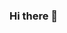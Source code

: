 ### Hi there 👋

<!--
**EarlPiodena/EarlPiodena** is a ✨ _special_ ✨ repository because its `README.md` (this file) appears on your GitHub profile.

Here are some ideas to get you started:

- 🔭 I’m currently studying in BathSpa University
- 🌱 I’m currently learning C++
-->
